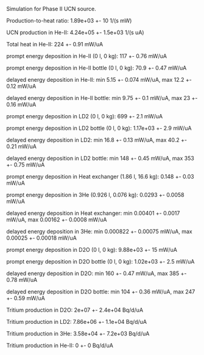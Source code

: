 Simulation for Phase II UCN source.

Production-to-heat ratio:
1.89e+03 +- 10 1/(s mW)

UCN production in He-II:
4.24e+05 +- 1.5e+03 1/(s uA)

Total heat in He-II:
224 +- 0.91 mW/uA

prompt energy deposition in He-II (0 l, 0 kg):
117 +- 0.76 mW/uA

prompt energy deposition in He-II bottle (0 l, 0 kg):
70.9 +- 0.47 mW/uA

delayed energy deposition in He-II:
min 5.15 +- 0.074 mW/uA, max 12.2 +- 0.12 mW/uA

delayed energy deposition in He-II bottle:
min 9.75 +- 0.1 mW/uA, max 23 +- 0.16 mW/uA

prompt energy deposition in LD2 (0 l, 0 kg):
699 +- 2.1 mW/uA

prompt energy deposition in LD2 bottle (0 l, 0 kg):
1.17e+03 +- 2.9 mW/uA

delayed energy deposition in LD2:
min 16.8 +- 0.13 mW/uA, max 40.2 +- 0.21 mW/uA

delayed energy deposition in LD2 bottle:
min 148 +- 0.45 mW/uA, max 353 +- 0.75 mW/uA

prompt energy deposition in Heat exchanger (1.86 l, 16.6 kg):
0.148 +- 0.03 mW/uA

prompt energy deposition in 3He (0.926 l, 0.076 kg):
0.0293 +- 0.0058 mW/uA

delayed energy deposition in Heat exchanger:
min 0.00401 +- 0.0017 mW/uA, max 0.00162 +- 0.0008 mW/uA

delayed energy deposition in 3He:
min 0.000822 +- 0.00075 mW/uA, max 0.00025 +- 0.00018 mW/uA

prompt energy deposition in D2O (0 l, 0 kg):
9.88e+03 +- 15 mW/uA

prompt energy deposition in D2O bottle (0 l, 0 kg):
1.02e+03 +- 2.5 mW/uA

delayed energy deposition in D2O:
min 160 +- 0.47 mW/uA, max 385 +- 0.78 mW/uA

delayed energy deposition in D2O bottle:
min 104 +- 0.36 mW/uA, max 247 +- 0.59 mW/uA

Tritium production in D2O:
2e+07 +- 2.4e+04 Bq/d/uA

Tritium production in LD2:
7.86e+06 +- 1.1e+04 Bq/d/uA

Tritium production in 3He:
3.58e+04 +- 7.2e+03 Bq/d/uA

Tritium production in He-II:
0 +- 0 Bq/d/uA


